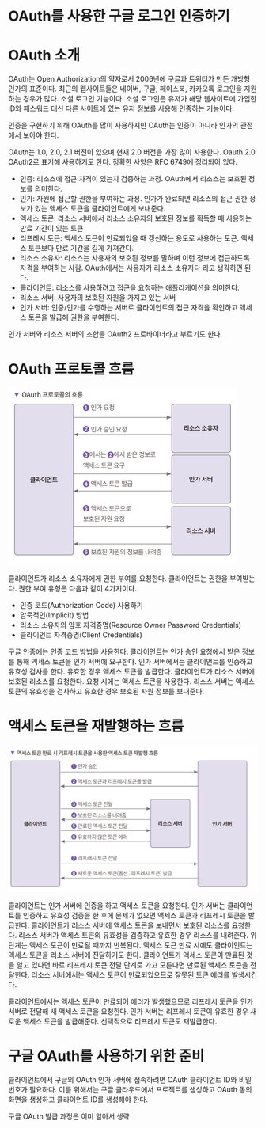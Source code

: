 # **OAuth를 사용한 구글 로그인 인증하기**  
# **OAuth 소개**  
OAuth는 Open Authorization의 약자로서 2006년에 구글과 트위터가 만든 개방형 인가의 표준이다. 최근의 웹사이트들은 네이버, 구글, 페이스북, 카카오톡 
로그인을 지원하는 경우가 많다. 소셜 로그인 기능이다. 소셜 로그인은 유저가 해당 웹사이트에 가입한 ID와 패스워드 대신 다른 사이트에 있는 유저 정보를 사용해 
인증하는 기능이다.  
  
인증을 구현하기 위해 OAuth를 많이 사용하지만 OAuth는 인증이 아니라 인가의 관점에서 보아야 한다.  
  
OAuth는 1.0, 2.0, 2.1 버전이 있으며 현재 2.0 버전을 가장 많이 사용한다. Oauth 2.0 OAuth2로 표기해 사용하기도 한다. 정확한 사양은 RFC 6749에 
정리되어 있다.  
  
- 인증: 리소스에 접근 자격이 있는지 검증하는 과정. OAuth에서 리소스는 보호된 정보를 의미한다.  
- 인가: 자원에 접근할 권한을 부여하는 과정. 인가가 완료되면 리소스의 접근 권한 정보가 있는 액세스 토큰을 클라이언트에게 보내준다.  
- 액세스 토큰: 리소스 서버에서 리소스 소유자의 보호된 정보를 획득할 때 사용하는 만료 기간이 있는 토큰  
- 리프레시 토큰: 액세스 토큰이 만료되었을 때 갱신하는 용도로 사용하는 토큰. 액세스 토큰보다 만료 기간을 길게 가져간다.  
- 리소스 소유자: 리소스는 사용자의 보호된 정보를 말하며 이런 정보에 접근하도록 자격을 부여하는 사람. OAuth에서는 사용자가 리소스 소유자다 라고 생각하면 된다.  
- 클라이언트: 리소스를 사용하려고 접근을 요청하는 애플리케이션을 의미한다.  
- 리소스 서버: 사용자의 보호된 자원을 가지고 있는 서버  
- 인가 서버: 인증/인가를 수행하는 서버로 클라이언트의 접근 자격을 확인하고 액세스 토큰을 발급해 권한을 부여한다.  
  
인가 서버와 리소스 서버의 조합을 OAuth2 프로바이더라고 부르기도 한다.  
  
# **OAuth 프로토콜 흐름**  
![img.png](image/img.png)  
  
클라이언트가 리소스 소유자에게 권한 부여를 요청한다. 클라이언트는 권한을 부여받는다. 권한 부여 유형은 다음과 같이 4가지이다.  
  
- 인증 코드(Authorization Code) 사용하기  
- 암묵적인(Implicit) 방법  
- 리소스 소유자의 암호 자격증명(Resource Owner Password Credentials)  
- 클라이언트 자격증명(Client Credentials)  
  
구글 인증에는 인증 코드 방법을 사용한다. 클라이언트는 인가 승인 요청에서 받은 정보를 통해 액세스 토큰을 인가 서버에 요구한다. 인가 서버에서는 클라이언트를 
인증하고 유효성 검사를 한다. 유효한 경우 액세스 토큰을 발급한다. 클라이언트가 리소스 서버에 보호된 리소스를 요청한다. 요청 시에는 액세스 토큰을 사용한다. 
리소스 서버는 액세스 토큰의 유효성을 검사하고 유효한 경우 보호된 자원 정보를 보내준다.  
  
# **액세스 토큰을 재발행하는 흐름**  
![img.png](image/img2.png)  
  
클라이언트는 인가 서버에 인증을 하고 액세스 토큰을 요청한다. 인가 서버는 클라이언트를 인증하고 유효성 검증을 한 후에 문제가 없으면 액세스 토큰과 
리프레시 토큰을 발급한다. 클라이언트가 리소스 서버에 액세스 토큰을 보내면서 보호된 리소스를 요청한다. 리소스 서버가 액세스 토큰의 유효성을 검증하고 
유효한 경우 리소스를 내려준다. 위 단계는 액세스 토큰이 만료될 때까지 반복된다. 액세스 토큰 만료 시에도 클라이언트는 액세스 토큰을 리소스 서버에 전달하기도 
한다. 클라이언트가 액세스 토큰이 만료된 것을 알고 있다면 바로 리프레시 토큰 전달 단계로 가고 모른다면 만료된 액세스 토큰을 전달한다. 리소스 서버에서는 
액세스 토큰이 만료되었으므로 잘못된 토큰 에러를 발생시킨다.  
  
클라이언트에서는 액세스 토큰이 만료되어 에러가 발생했으므로 리프레시 토큰을 인가 서버로 전달해 새 액세스 토큰을 요청한다. 인가 서버는 리프레시 토큰이 
유효한 경우 새로운 액세스 토큰을 발급해준다. 선택적으로 리프레시 토큰도 재발급한다.  
  
# **구글 OAuth를 사용하기 위한 준비**  
클라이언트에서 구글의 OAuth 인가 서버에 접속하려면 OAuth 클라이언트 ID와 비밀번호가 필요하다. 이를 위해서는 구글 클라우드에서 프로젝트를 생성하고 
OAuth 동의 화면을 생성하고 클라이언트 ID를 생성해야 한다.  
  
구글 OAuth 발급 과정은 이미 알아서 생략  
  
